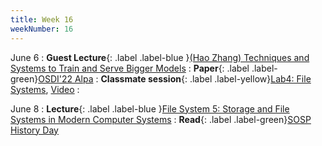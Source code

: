 ```yaml
---
title: Week 16
weekNumber: 16
---
```


June 6
: **Guest Lecture**{: .label .label-blue }[(Hao Zhang) Techniques and Systems to Train and Serve Bigger Models](https://people.eecs.berkeley.edu/~hao/) 
    : **Paper**{: .label .label-green}[OSDI'22 Alpa](https://www.usenix.org/conference/osdi22/presentation/zheng-lianmin)
: **Classmate session**{: .label .label-yellow}[Lab4: File Systems](/sp22/assets/slides/TA_session4.pdf), [Video](https://disk.pku.edu.cn/#/link/C0FB1F74304EB490AB88E1384448E374)
    : &emsp;

June 8
: **Lecture**{: .label .label-blue }[File System 5: Storage and File Systems in Modern Computer Systems](/sp22/assets/slides/lec23_file5.pdf)
    : **Read**{: .label .label-green}[SOSP History Day](https://www.sigops.org/s/conferences/sosp/2015/history/)
